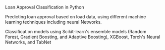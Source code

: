 Loan Approval Classification in Python

Predicting loan approval based on load data, using different machine learning techniques including neural Networks.

Classification models using Scikit-learn's ensemble models (Random Forest, Gradient Boosting, and Adaptive Boosting), XGBoost, Torch's Neural Networks, and TabNet
